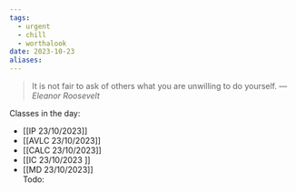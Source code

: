 ```yaml
---
tags:
  - urgent
  - chill
  - worthalook
date: 2023-10-23
aliases:
---
```

> It is not fair to ask of others what you are unwilling to do yourself.
> — <cite>Eleanor Roosevelt</cite>

Classes in the day:
- [[IP 23/10/2023]]
- [[AVLC 23/10/2023]]
- [[CALC 23/10/2023]]
- [[IC 23/10/2023 ]] 
- [[MD 23/10/2023]]   
Todo: